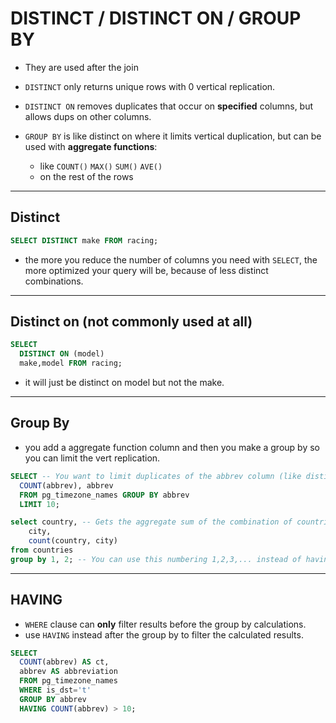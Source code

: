 # DISTINCT / DISTINCT ON / GROUP BY

- They are used after the join

- `DISTINCT` only returns unique rows with 0 vertical replication.
- `DISTINCT ON` removes duplicates that occur on **specified** columns, but allows dups on other columns.
- `GROUP BY` is like distinct on where it limits vertical duplication, but can be used with **aggregate functions**:
  - like `COUNT()` `MAX()` `SUM()` `AVE()`
  - on the rest of the rows

---

## Distinct

```sql
SELECT DISTINCT make FROM racing;
```

- the more you reduce the number of columns you need with `SELECT`, the more optimized your query will be, because of less distinct combinations.

---

## Distinct on (not commonly used at all)

```sql
SELECT
  DISTINCT ON (model)
  make,model FROM racing;
```

- it will just be distinct on model but not the make.

---

## Group By

- you add a aggregate function column and then you make a group by so you can limit the vert replication.

```sql
SELECT -- You want to limit duplicates of the abbrev column (like distinct on) & then count the rows
  COUNT(abbrev), abbrev
  FROM pg_timezone_names GROUP BY abbrev
  LIMIT 10;

select country, -- Gets the aggregate sum of the combination of countries, cities
    city,
    count(country, city)
from countries
group by 1, 2; -- You can use this numbering 1,2,3,... instead of having to repeat the column names each time
```

---

## HAVING

- `WHERE` clause can **only** filter results before the group by calculations.
- use `HAVING` instead after the group by to filter the calculated results.

```sql
SELECT
  COUNT(abbrev) AS ct,
  abbrev AS abbreviation
  FROM pg_timezone_names
  WHERE is_dst='t'
  GROUP BY abbrev
  HAVING COUNT(abbrev) > 10;
```
